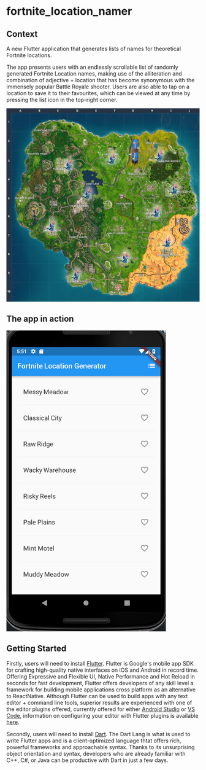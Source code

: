 # fortnite_location_namer

## Context

A new Flutter application that generates lists of names for theoretical Fortnite locations.

The app presents users with an endlessly scrollable list of randomly generated Fortnite Location names, making use of the
alliteration and combination of adjective + location that has become synonymous with the immensely popular Battle Royale shooter.
Users are also able to tap on a location to save it to their favourites, which can be viewed at any time
by pressing the list icon in the top-right corner.

![Map](docs/fortniteMap.jpg)

## The app in action

![app](docs/app.gif)

## Getting Started

Firstly, users will need to install [Flutter](https://flutter.io/). Flutter is Google's mobile app SDK for crafting high-quality native interfaces
on iOS and Android in record time. Offering Expressive and Flexible UI, Native Performance and Hot Reload in seconds for fast development, Flutter
offers developers of any skill level a framework for building mobile applications cross platform as an alternative to ReactNative. Although Flutter can
be used to build apps with any text editor + command line tools, superior results are experienced with one of the editor plugins offered, currently
offered for either [Android Studio](https://developer.android.com/studio/) or [VS Code](https://code.visualstudio.com/), information
on configuring your editor with Flutter plugins is available [here](https://flutter.io/get-started/editor/).

Secondly, users will need to install [Dart](https://www.dartlang.org/). The Dart Lang is what is used to write Flutter apps and is a client-optimized language
thtat offers rich, powerful frameworks and approachable syntax. Thanks to its unsurprising object orientation and syntax, developers
who are already familiar with C++, C#, or Java can be productive with Dart in just a few days.
